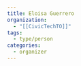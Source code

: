 ```yaml
---
title: Eloisa Guerrero
organization:
  - "[[CivicTechTO]]"
tags:
  - type/person
categories:
  - organizer
---
```

